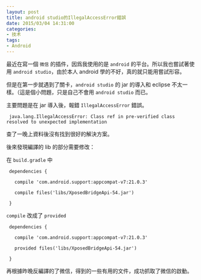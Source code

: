 ```yaml
---
layout: post
title: android studio的IllegalAccessError錯誤
date: 2015/03/04 14:31:00
categories:
- 技术
tags:
- Android
---
```


最近在寫一個 `微信` 的插件，因爲我使用的是 `android` 的平台。所以我也嘗試著使用 `android studio`，由於本人 android 學的不好，真的就只能用嘗試形容。

但是在第一步就遇到了關卡，`android studio` 的 jar 的導入和 eclipse 不太一樣。（這是個小問題，只是自己不會用 `android studio` 而已。

主要問題是在 jar 導入後，報錯 `IllegalAccessError` 錯誤。

	 java.lang.IllegalAccessError: Class ref in pre-verified class resolved to unexpected implementation

查了一晚上資料後沒有找到很好的解決方案。

後來發現編譯的 lib 的部分需要修改：

在 `build.gradle` 中

	 dependencies {

       compile 'com.android.support:appcompat-v7:21.0.3'

       compile files('libs/XposedBridgeApi-54.jar')

	 }

`compile` 改成了 `provided`

	 dependencies {

       compile 'com.android.support:appcompat-v7:21.0.3'

       provided files('libs/XposedBridgeApi-54.jar')

	 }

再根據昨晚反編譯的了微信，得到的一些有用的文件，成功抓取了微信的啟動。
